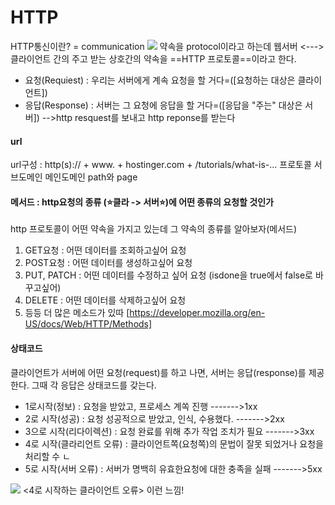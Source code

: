 # HTTP

HTTP통신이란? =  communication
![](https://i.imgur.com/ACeTnpR.png)
약속을 protocol이라고 하는데
웹서버 <---> 클라이언트 간의 주고 받는 상호간의 약속을 ==HTTP 프로토콜==이라고 한다.
- 요청(Requiest) : 우리는 서버에게 계속 요청을 할 거다=([요청하는 대상은 클라이언트])
- 응답(Response) : 서버는 그 요청에 응답을 할 거다=([응답을 "주는" 대상은 서버])
-->http resquest를 보내고 http reponse를 받는다

#### url
url구성 :     http(s)://    +       www.        +   hostinger.com   +   /tutorials/what-is-...
				프로토콜          서브도메인         메인도메인               path와 page

#### 메서드 :  http요청의 종류 (⭐클라 -> 서버⭐)에 어떤 종류의 요청할 것인가
http 프로토콜이 어떤 약속을 가지고 있는데 그 약속의 종류를 알아보자(메서드)
1.  GET요청 : 어떤 데이터를 조회하고싶어 요청
2.  POST요청 : 어떤 데이터를 생성하고싶어 요청
3.  PUT, PATCH : 어떤 데이터를 수정하고 싶어 요청 (isdone을 true에서 false로 바꾸고싶어)
4.  DELETE :  어떤 데이터를 삭제하고싶어 요청
5.  등등 더 많은 메소드가 있따 [https://developer.mozilla.org/en-US/docs/Web/HTTP/Methods]

#### 상태코드
클라이언트가 서버에 어떤 요청(request)를 하고 나면, 서버는 응답(response)를 제공한다. 그때 각 응답은 상태코드를 갖는다.
- 1로시작(정보) : 요청을 받았고, 프로세스 계쏙 진행 ------->1xx
- 2로 시작(성공) : 요청 성공적으로 받았고, 인식, 수용했다. ------->2xx
- 3으로 시작(리다이렉션) : 요청 완료를 위해 추가 작업 조치가 필요 ------->3xx
- 4로 시작(클라리언트 오류) : 클라이언트쪽(요청쪽)의 문법이 잘못 되었거나 요청을 처리할 수 ㄴ
- 5로 시작(서버 오류) : 서버가 명백히 유효한요청에 대한 충족을 실패 ------->5xx

![](https://i.imgur.com/ODuFRsp.png)
<4로 시작하는 클라이언트 오류>
이런 느낌!